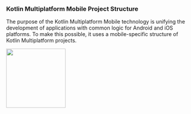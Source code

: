 ### Kotlin Multiplatform Mobile Project Structure

The purpose of the Kotlin Multiplatform Mobile technology is unifying the development of applications with common logic
for Android and iOS platforms. To make this possible, it uses a mobile-specific structure of Kotlin Multiplatform
projects.

<img src="https://kotlinlang.org/docs/images/select-project-view.png" height="160">